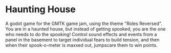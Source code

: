 # Haunting House
A godot game for the GMTK game jam, using the theme "Roles Reversed".
You are in a haunted house, but instead of getting spooked, you are the one who needs to do the spooking!
Control sound effects and events from a panel in the basement to target individual fears to build tension, and then when their spook-o-meter is maxxed out, jumpscare them to win points.
